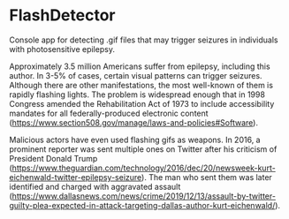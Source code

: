 # FlashDetector
Console app for detecting .gif files that may trigger seizures in individuals with photosensitive epilepsy.

Approximately 3.5 million Americans suffer from epilepsy, including this author. In 3-5% of cases, certain visual patterns can trigger seizures. Although there are other manifestations, the most well-known of them is rapidly flashing lights. The problem is widespread enough that in 1998 Congress amended the Rehabilitation Act of 1973 to include accessibility mandates for all federally-produced electronic content (https://www.section508.gov/manage/laws-and-policies#Software). 

Malicious actors have even used flashing gifs as weapons. In 2016, a prominent reporter was sent multiple ones on Twitter after his criticism of President Donald Trump (https://www.theguardian.com/technology/2016/dec/20/newsweek-kurt-eichenwald-twitter-epilepsy-seizure). The man who sent them was later identified and charged with aggravated assault (https://www.dallasnews.com/news/crime/2019/12/13/assault-by-twitter-guilty-plea-expected-in-attack-targeting-dallas-author-kurt-eichenwald/). 
